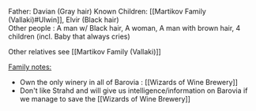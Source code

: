 Father: Davian (Gray hair)
Known Children: [[Martikov Family (Vallaki)#Ulwin]], Elvir (Black hair)  
Other people : A man w/ Black hair, A woman, A man with brown hair, 4 children (incl. Baby that always cries)

Other relatives see [[Martikov Family (Vallaki)]]

<u>Family notes:</u>
 - Own the only winery in all of Barovia : [[Wizards of Wine Brewery]]
 - Don't like Strahd and will give us intelligence/information on Barovia if we manage to save the [[Wizards of Wine Brewery]]